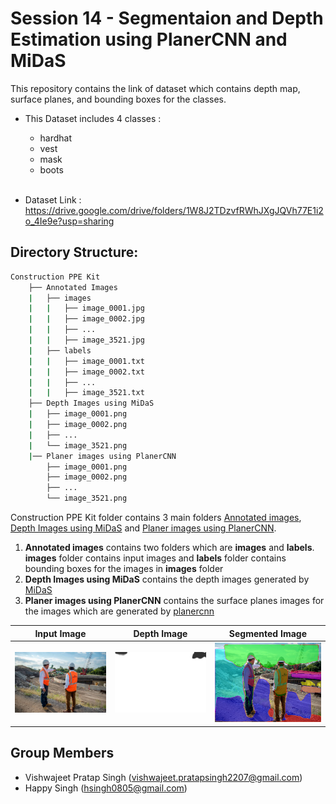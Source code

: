 # Session 14 - Segmentaion and Depth Estimation using PlanerCNN and MiDaS

This repository contains the link of dataset which contains depth map, surface planes, and bounding boxes for the classes.

- This Dataset includes 4 classes :<br>
    - hardhat<br>
    - vest<br>
    - mask<br>
    - boots<br><br>

- Dataset Link : https://drive.google.com/drive/folders/1W8J2TDzvfRWhJXgJQVh77E1i2o_4Ie9e?usp=sharing 

## Directory Structure:


```bash
Construction PPE Kit
    ├── Annotated Images
    |   ├── images
    |   |   ├── image_0001.jpg
    |   |   ├── image_0002.jpg
    |   |   ├── ...
    |   |   ├── image_3521.jpg
    |   ├── labels
    |   |   ├── image_0001.txt
    |   |   ├── image_0002.txt
    |   |   ├── ...
    |   |   ├── image_3521.txt
    ├── Depth Images using MiDaS
    |   ├── image_0001.png
    |   ├── image_0002.png
    |   ├── ...
    |   └── image_3521.png
    |── Planer images using PlanerCNN
        ├── image_0001.png
        ├── image_0002.png
        ├── ...
        └── image_3521.png    
```

Construction PPE Kit folder contains 3 main folders [Annotated images](https://drive.google.com/drive/folders/1vk43e_U43_vN-QrxDq82XUjt1nOOyhZ6?usp=sharing), [Depth Images using MiDaS](https://drive.google.com/drive/folders/1iA5Y56yzqUfNYC6ji2izlb_Aawy1CwUh?usp=sharing) and [Planer images using PlanerCNN](https://drive.google.com/drive/folders/1--FhZiXBfcrJ-i62F9vFxin-Fou1Q2ER?usp=sharing).
1. <b>Annotated images</b> contains two folders which are <b>images</b> and <b>labels</b>. <b>images</b> folder contains input images and <b>labels</b> folder contains bounding boxes for the images in <b>images</b> folder
1. <b>Depth Images using MiDaS</b> contains the depth images generated by [MiDaS](https://github.com/intel-isl/MiDaS)
1. <b>Planer images using PlanerCNN</b> contains the surface planes images for the images which are generated by [planercnn](https://github.com/NVlabs/planercnn)

Input Image            |  Depth Image            |  Segmented Image
:-------------------------:|:-------------------------:|:-------------------------:
![](images/input_image.jpg)  |  ![](images/depth_image.png)   |  ![](images/segmented_image.png)


## Group Members
- Vishwajeet Pratap Singh (vishwajeet.pratapsingh2207@gmail.com)
- Happy Singh (hsingh0805@gmail.com)
